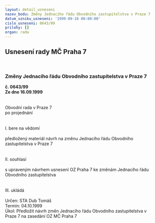 ```yaml
---
layout: detail_usneseni
nazev_bodu: Změny Jednacího řádu Obvodního zastupitelstva v Praze 7
datum_vzniku_usneseni: '1999-09-16 00:00:00'
cislo_usneseni: 0643/99
prilohy: []
organ: rada
---
```

<div id="ucUsn_pList" class="usn">
	<span><h2>Usnesení rady MČ Praha 7 </h2>
<br></span><div class="standBody">
<span><h3>Změny Jednacího řádu Obvodního zastupitelstva v Praze 7</h3></span><div class="center">
		<strong>č. 0643/99</strong><br>
	</div>
<div class="center">
		<strong>Ze dne 16.09.1999</strong><br><br>
	</div>
<br>Obvodní rada v Praze 7<br>po projednání<br><br><br>I.	bere na vědomí<br><br> předložený materiál návrh na změnu Jednacího řádu Obvodního zastupitelstva v Praze 7<br> <br><br>II.	souhlasí <br><br>s upraveným návrhem usnesení OZ Praha 7 ke změnám Jednacího řádu Obvodního zastupitelstva <br><br><br>III.	ukládá <br><br> Určen:	     	STA Dub Tomáš<br>Termín: 04.10.1999<br>Úkol:	Předložit návrh změn Jednacího řádu Obvodního zastupitelstva v Praze 7 na zasedání OZ MČ Praha 7  <br><br>
</div>
</div>
